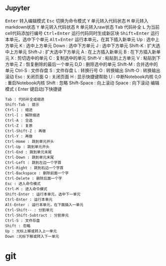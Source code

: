 ## Jupyter

<kbd>Enter</kbd> 转入编辑模式
<kbd>Esc</kbd> 切换为命令模式
<kbd>Y</kbd>  单元转入代码状态
<kbd>M</kbd>  单元转入markdown状态
<kbd>Y</kbd>  单元转入代码状态
<kbd>R</kbd>  单元转入raw状态
<kbd>Tab</kbd>  代码补全
<kbd>L</kbd>  为当前cell代码添加行编号
<kbd>Ctrl</kbd>+<kbd>Enter</kbd>  运行代码同时生成新区块
<kbd>Shift</kbd>+<kbd>Enter</kbd>  运行本单元，选中下个单元
<kbd>Alt</kbd>+<kbd>Enter</kbd>   运行本单元，在其下插入新单元
Up : 选中上方单元
K : 选中上方单元
Down : 选中下方单元
J : 选中下方单元
Shift-K : 扩大选中上方单元
Shift-J : 扩大选中下方单元
A : 在上方插入新单元
B : 在下方插入新单元
X : 剪切选中的单元
C : 复制选中的单元
Shift-V : 粘贴到上方单元
V : 粘贴到下方单元
Z : 恢复删除的最后一个单元
D,D : 删除选中的单元
Shift-M : 合并选中的单元
Ctrl-S : 文件存盘
S : 文件存盘
L : 转换行号
O : 转换输出
Shift-O : 转换输出滚动
Esc : 关闭页面
Q : 关闭页面
H : 显示快捷键帮助
I,I : 中断Notebook内核
0,0 : 重启Notebook内核
Shift : 忽略
Shift-Space : 向上滚动
Space : 向下滚动
 编辑模式 ( Enter 键启动)下快捷键

    Tab : 代码补全或缩进
    Shift-Tab : 提示
    Ctrl-] : 缩进
    Ctrl-[ : 解除缩进
    Ctrl-A : 全选
    Ctrl-Z : 复原
    Ctrl-Shift-Z : 再做
    Ctrl-Y : 再做
    Ctrl-Home : 跳到单元开头
    Ctrl-Up : 跳到单元开头
    Ctrl-End : 跳到单元末尾
    Ctrl-Down : 跳到单元末尾
    Ctrl-Left : 跳到左边一个字首
    Ctrl-Right : 跳到右边一个字首
    Ctrl-Backspace : 删除前面一个字
    Ctrl-Delete : 删除后面一个字
    Esc : 进入命令模式
    Ctrl-M : 进入命令模式
    Shift-Enter : 运行本单元，选中下一单元
    Ctrl-Enter : 运行本单元
    Alt-Enter : 运行本单元，在下面插入一单元
    Ctrl-Shift-- : 分割单元
    Ctrl-Shift-Subtract : 分割单元
    Ctrl-S : 文件存盘
    Shift : 忽略
    Up : 光标上移或转入上一单元
    Down :光标下移或转入下一单元

# git

